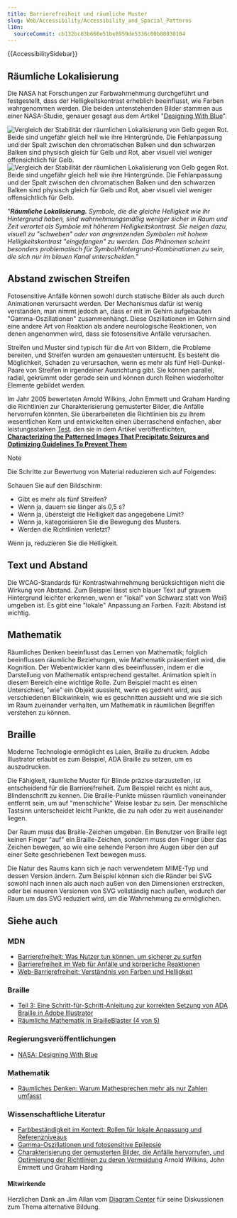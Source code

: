 ```yaml
---
title: Barrierefreiheit und räumliche Muster
slug: Web/Accessibility/Accessibility_and_Spacial_Patterns
l10n:
  sourceCommit: cb132bc83b660e51be8959de5336c00b08030104
---
```


{{AccessibilitySidebar}}

## Räumliche Lokalisierung

Die NASA hat Forschungen zur Farbwahrnehmung durchgeführt und festgestellt, dass der Helligkeitskontrast erheblich beeinflusst, wie Farben wahrgenommen werden. Die beiden untenstehenden Bilder stammen aus einer NASA-Studie, genauer gesagt aus dem Artikel "[Designing With Blue](https://colorusage.arc.nasa.gov/blue_2.php)".

![Vergleich der Stabilität der räumlichen Lokalisierung von Gelb gegen Rot. Beide sind ungefähr gleich hell wie ihre Hintergründe. Die Fehlanpassung und der Spalt zwischen den chromatischen Balken und den schwarzen Balken sind physisch gleich für Gelb und Rot, aber visuell viel weniger offensichtlich für Gelb.](yellow_edge_3.gif) ![Vergleich der Stabilität der räumlichen Lokalisierung von Gelb gegen Rot. Beide sind ungefähr gleich hell wie ihre Hintergründe. Die Fehlanpassung und der Spalt zwischen den chromatischen Balken und den schwarzen Balken sind physisch gleich für Gelb und Rot, aber visuell viel weniger offensichtlich für Gelb.](yellow_edge_4.gif)

"_**Räumliche Lokalisierung.** Symbole, die die gleiche Helligkeit wie ihr Hintergrund haben, sind wahrnehmungsmäßig weniger sicher in Raum und Zeit verortet als Symbole mit höherem Helligkeitskontrast. Sie neigen dazu, visuell zu "schweben" oder von angrenzenden Symbolen mit hohem Helligkeitskontrast "eingefangen" zu werden. Das Phänomen scheint besonders problematisch für Symbol/Hintergrund-Kombinationen zu sein, die sich nur im blauen Kanal unterscheiden._"

## Abstand zwischen Streifen

Fotosensitive Anfälle können sowohl durch statische Bilder als auch durch Animationen verursacht werden. Der Mechanismus dafür ist wenig verstanden, man nimmt jedoch an, dass er mit im Gehirn aufgebauten "Gamma-Oszillationen" zusammenhängt. Diese Oszillationen im Gehirn sind eine andere Art von Reaktion als andere neurologische Reaktionen, von denen angenommen wird, dass sie fotosensitive Anfälle verursachen.

Streifen und Muster sind typisch für die Art von Bildern, die Probleme bereiten, und Streifen wurden am genauesten untersucht. Es besteht die Möglichkeit, Schaden zu verursachen, wenn es mehr als fünf Hell-Dunkel-Paare von Streifen in irgendeiner Ausrichtung gibt. Sie können parallel, radial, gekrümmt oder gerade sein und können durch Reihen wiederholter Elemente gebildet werden.

Im Jahr 2005 bewerteten Arnold Wilkins, John Emmett und Graham Harding die Richtlinien zur Charakterisierung gemusterter Bilder, die Anfälle hervorrufen könnten. Sie überarbeiteten die Richtlinien bis zu ihrem wesentlichen Kern und entwickelten einen überraschend einfachen, aber leistungsstarken [Test](https://onlinelibrary.wiley.com/doi/full/10.1111/j.1528-1167.2005.01405.x). den sie in dem Artikel veröffentlichten, **[Characterizing the Patterned Images That Precipitate Seizures and Optimizing Guidelines To Prevent Them](https://onlinelibrary.wiley.com/doi/full/10.1111/j.1528-1167.2005.01405.x)**

> [!NOTE]
> Die Schritte zur Bewertung von Material reduzieren sich auf Folgendes:
>
> Schauen Sie auf den Bildschirm:
>
> - Gibt es mehr als fünf Streifen?
> - Wenn ja, dauern sie länger als 0,5 s?
> - Wenn ja, übersteigt die Helligkeit das angegebene Limit?
> - Wenn ja, kategorisieren Sie die Bewegung des Musters.
> - Werden die Richtlinien verletzt?
>
> Wenn ja, reduzieren Sie die Helligkeit.

## Text und Abstand

Die WCAG-Standards für Kontrastwahrnehmung berücksichtigen nicht die Wirkung von Abstand. Zum Beispiel lässt sich blauer Text auf grauem Hintergrund leichter erkennen, wenn er "lokal" von Schwarz statt von Weiß umgeben ist. Es gibt eine "lokale" Anpassung an Farben. Fazit: Abstand ist wichtig.

## Mathematik

Räumliches Denken beeinflusst das Lernen von Mathematik; folglich beeinflussen räumliche Beziehungen, wie Mathematik präsentiert wird, die Kognition. Der Webentwickler kann dies beeinflussen, indem er die Darstellung von Mathematik entsprechend gestaltet. Animation spielt in diesem Bereich eine wichtige Rolle. Zum Beispiel macht es einen Unterschied, "wie" ein Objekt aussieht, wenn es gedreht wird, aus verschiedenen Blickwinkeln, wie es geschnitten aussieht und wie sie sich im Raum zueinander verhalten, um Mathematik in räumlichen Begriffen verstehen zu können.

## Braille

Moderne Technologie ermöglicht es Laien, Braille zu drucken. Adobe Illustrator erlaubt es zum Beispiel, ADA Braille zu setzen, um es auszudrucken.

Die Fähigkeit, räumliche Muster für Blinde präzise darzustellen, ist entscheidend für die Barrierefreiheit. Zum Beispiel reicht es nicht aus, Blindenschrift zu kennen. Die Braille-Punkte müssen räumlich voneinander entfernt sein, um auf "menschliche" Weise lesbar zu sein. Der menschliche Tastsinn unterscheidet leicht Punkte, die zu nah oder zu weit auseinander liegen.

Der Raum muss das Braille-Zeichen umgeben. Ein Benutzer von Braille legt keinen Finger "auf" ein Braille-Zeichen, sondern muss den Finger über das Zeichen bewegen, so wie eine sehende Person ihre Augen über den auf einer Seite geschriebenen Text bewegen muss.

Die Natur des Raums kann sich je nach verwendetem MIME-Typ und dessen Version ändern. Zum Beispiel können sich die Ränder bei SVG sowohl nach innen als auch nach außen von den Dimensionen erstrecken, oder bei neueren Versionen von SVG vollständig nach außen, wodurch der Raum um das SVG reduziert wird, um die Wahrnehmung zu ermöglichen.

## Siehe auch

### MDN

- [Barrierefreiheit: Was Nutzer tun können, um sicherer zu surfen](/de/docs/Web/Accessibility/Accessibility:_What_users_can_to_to_browse_safely)
- [Barrierefreiheit im Web für Anfälle und körperliche Reaktionen](/de/docs/Web/Accessibility/Seizure_disorders)
- [Web-Barrierefreiheit: Verständnis von Farben und Helligkeit](/de/docs/Web/Accessibility/Understanding_Colors_and_Luminance)

### Braille

- [Teil 3: Eine Schritt-für-Schritt-Anleitung zur korrekten Setzung von ADA Braille in Adobe Illustrator](https://www.tinkeringmonkey.com/guides/ada-signage/a-step-by-step-guide-to-typesetting-ada-braille-correctly-in-adobe-illustrator/)
- [Räumliche Mathematik in BrailleBlaster (4 von 5)](https://www.youtube.com/watch?v=yz9vefDsj1g)

### Regierungsveröffentlichungen

- [NASA: Designing With Blue](https://colorusage.arc.nasa.gov/blue_2.php)

### Mathematik

- [Räumliches Denken: Warum Mathesprechen mehr als nur Zahlen umfasst](https://dreme.stanford.edu/news/spatial-reasoning-why-math-talk-is-about-more-than-numbers/)

### Wissenschaftliche Literatur

- [Farbbeständigkeit im Kontext: Rollen für lokale Anpassung und Referenzniveaus](https://jov.arvojournals.org/article.aspx?articleid=2192799)
- [Gamma-Oszillationen und fotosensitive Epilepsie](https://www.sciencedirect.com/science/article/pii/S0960982217304062?via%3Dihub)
- [Charakterisierung der gemusterten Bilder, die Anfälle hervorrufen, und Optimierung der Richtlinien zu deren Vermeidung](https://onlinelibrary.wiley.com/doi/epdf/10.1111/j.1528-1167.2005.01405.x) Arnold Wilkins, John Emmett und Graham Harding

#### Mitwirkende

Herzlichen Dank an Jim Allan vom [Diagram Center](http://diagramcenter.org/) für seine Diskussionen zum Thema alternative Bildung.
